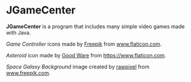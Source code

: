 # JGameCenter
**JGameCenter** is a program that includes many simple video games made with Java.

_Game Controller_ icons made by [Freepik](http://www.freepik.com/) from www.flaticon.com.

_Asteroid_ icon made by [Good Ware](https://www.flaticon.com/authors/good-ware) from https://www.flaticon.com.

_Space Galaxy Background_ image created by [rawpixel](https://www.freepik.com/rawpixel.com) from www.freepik.com.